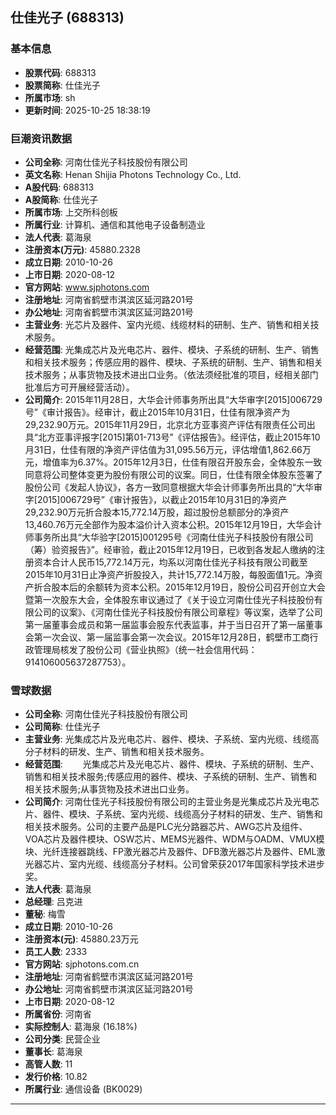 ## 仕佳光子 (688313)

### 基本信息

- **股票代码**: 688313
- **股票简称**: 仕佳光子
- **所属市场**: sh
- **更新时间**: 2025-10-25 18:38:19

### 巨潮资讯数据

- **公司全称**: 河南仕佳光子科技股份有限公司
- **英文名称**: Henan Shijia Photons Technology Co., Ltd.
- **A股代码**: 688313
- **A股简称**: 仕佳光子
- **所属市场**: 上交所科创板
- **所属行业**: 计算机、通信和其他电子设备制造业
- **法人代表**: 葛海泉
- **注册资本(万元)**: 45880.2328
- **成立日期**: 2010-10-26
- **上市日期**: 2020-08-12
- **官方网站**: www.sjphotons.com
- **注册地址**: 河南省鹤壁市淇滨区延河路201号
- **办公地址**: 河南省鹤壁市淇滨区延河路201号
- **主营业务**: 光芯片及器件、室内光缆、线缆材料的研制、生产、销售和相关技术服务。
- **经营范围**: 光集成芯片及光电芯片、器件、模块、子系统的研制、生产、销售和相关技术服务；传感应用的器件、模块、子系统的研制、生产、销售和相关技术服务；从事货物及技术进出口业务。（依法须经批准的项目，经相关部门批准后方可开展经营活动）。
- **公司简介**: 2015年11月28日，大华会计师事务所出具“大华审字[2015]006729号”《审计报告》。经审计，截止2015年10月31日，仕佳有限净资产为29,232.90万元。2015年11月29日，北京北方亚事资产评估有限责任公司出具“北方亚事评报字[2015]第01-713号”《评估报告》。经评估，截止2015年10月31日，仕佳有限的净资产评估值为31,095.56万元，评估增值1,862.66万元，增值率为6.37%。2015年12月3日，仕佳有限召开股东会，全体股东一致同意将公司整体变更为股份有限公司的议案。同日，仕佳有限全体股东签署了股份公司《发起人协议》，各方一致同意根据大华会计师事务所出具的“大华审字[2015]006729号”《审计报告》，以截止2015年10月31日的净资产29,232.90万元折合股本15,772.14万股，超过股份总额部分的净资产13,460.76万元全部作为股本溢价计入资本公积。2015年12月19日，大华会计师事务所出具“大华验字[2015]001295号《河南仕佳光子科技股份有限公司（筹）验资报告》”。经审验，截止2015年12月19日，已收到各发起人缴纳的注册资本合计人民币15,772.14万元，均系以河南仕佳光子科技有限公司截至2015年10月31日止净资产折股投入，共计15,772.14万股，每股面值1元。净资产折合股本后的余额转为资本公积。2015年12月19日，股份公司召开创立大会暨第一次股东大会，全体股东审议通过了《关于设立河南仕佳光子科技股份有限公司的议案》、《河南仕佳光子科技股份有限公司章程》等议案，选举了公司第一届董事会成员和第一届监事会股东代表监事，并于当日召开了第一届董事会第一次会议、第一届监事会第一次会议。2015年12月28日，鹤壁市工商行政管理局核发了股份公司《营业执照》（统一社会信用代码：914106005637287753）。

### 雪球数据

- **公司全称**: 河南仕佳光子科技股份有限公司
- **公司简称**: 仕佳光子
- **主营业务**: 光集成芯片及光电芯片、器件、模块、子系统、室内光缆、线缆高分子材料的研发、生产、销售和相关技术服务。
- **经营范围**: 　　光集成芯片及光电芯片、器件、模块、子系统的研制、生产、销售和相关技术服务;传感应用的器件、模块、子系统的研制、生产、销售和相关技术服务;从事货物及技术进出口业务。
- **公司简介**: 河南仕佳光子科技股份有限公司的主营业务是光集成芯片及光电芯片、器件、模块、子系统、室内光缆、线缆高分子材料的研发、生产、销售和相关技术服务。公司的主要产品是PLC光分路器芯片、AWG芯片及组件、VOA芯片及器件模块、OSW芯片、MEMS光器件、WDM与OADM、VMUX模块、光纤连接器跳线、FP激光器芯片及器件、DFB激光器芯片及器件、EML激光器芯片、室内光缆、线缆高分子材料。公司曾荣获2017年国家科学技术进步奖。
- **法人代表**: 葛海泉
- **总经理**: 吕克进
- **董秘**: 梅雪
- **成立日期**: 2010-10-26
- **注册资本(元)**: 45880.23万元
- **员工人数**: 2333
- **官方网站**: sjphotons.com.cn
- **注册地址**: 河南省鹤壁市淇滨区延河路201号
- **办公地址**: 河南省鹤壁市淇滨区延河路201号
- **上市日期**: 2020-08-12
- **所属省份**: 河南省
- **实际控制人**: 葛海泉 (16.18%)
- **公司分类**: 民营企业
- **董事长**: 葛海泉
- **高管人数**: 11
- **发行价格**: 10.82
- **所属行业**: 通信设备 (BK0029)

---